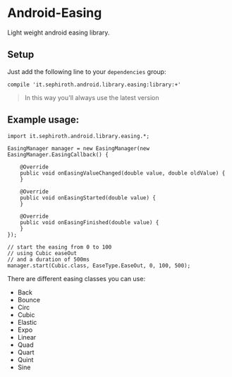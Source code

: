 Android-Easing
==============

Light weight android easing library.


## Setup
Just add the following line to your `dependencies` group:

    compile 'it.sephiroth.android.library.easing:library:+'

> In this way you'll always use the latest version


## Example usage:

    import it.sephiroth.android.library.easing.*;

    EasingManager manager = new EasingManager(new EasingManager.EasingCallback() {
    
        @Override
        public void onEasingValueChanged(double value, double oldValue) {
        }

        @Override
        public void onEasingStarted(double value) {
        }

        @Override
        public void onEasingFinished(double value) {
        }
    });
    
	// start the easing from 0 to 100 
	// using Cubic easeOut
	// and a duration of 500ms
    manager.start(Cubic.class, EaseType.EaseOut, 0, 100, 500);




There are different easing classes you can use:
* Back
* Bounce
* Circ
* Cubic
* Elastic
* Expo
* Linear
* Quad
* Quart
* Quint
* Sine